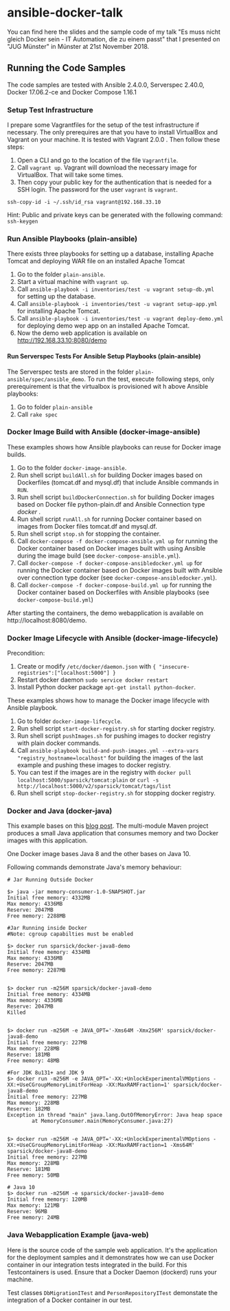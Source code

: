 # ansible-docker-talk
You can find here the slides and the sample code of my talk "Es muss nicht gleich Docker sein - IT Automation, die zu einem passt" that I presented on "JUG Münster" in Münster at 21st November 2018.


## Running the Code Samples
The code samples are tested with Ansible 2.4.0.0, Serverspec 2.40.0, Docker 17.06.2-ce and Docker Compose 1.16.1

### Setup Test Infrastructure
I prepare some Vagrantfiles for the setup of the test infrastructure if necessary. The only prerequires are that you have to install VirtualBox and Vagrant on your machine. It is tested with Vagrant 2.0.0 . Then follow these steps:

1. Open a CLI and go to the location of the file `Vagrantfile`.
2. Call `vagrant up`. Vagrant will download the necessary image for VirtualBox. That will take some times.
3. Then copy your public key for the authentication that is needed for a SSH login. The password for the user `vagrant` is `vagrant`.
```
ssh-copy-id -i ~/.ssh/id_rsa vagrant@192.168.33.10
```
Hint: Public and private keys can be generated with the following command: `ssh-keygen`

### Run Ansible Playbooks (plain-ansible)
There exists three playbooks for setting up a database, installing Apache Tomcat and deploying WAR file on an installed Apache Tomcat

1. Go to the folder `plain-ansible`.
2. Start a virtual machine with `vagrant up`.
2. Call `ansible-playbook -i inventories/test -u vagrant setup-db.yml` for setting up the database.
3. Call `ansible-playbook -i inventories/test -u vagrant setup-app.yml` for installing Apache Tomcat.
4. Call `ansible-playbook -i inventories/test -u vagrant deploy-demo.yml` for deploying demo wep app on an installed Apache Tomcat.
5. Now the demo web application is available on http://192.168.33.10:8080/demo


#### Run Serverspec Tests For Ansible Setup Playbooks (plain-ansible)
The Serverspec tests are stored in the folder `plain-ansible/spec/ansible_demo`. To run the test, execute following steps, only prerequirement is that the virtualbox is provisioned wit h above Ansible playbooks:

1. Go to folder `plain-ansible`
2. Call `rake spec`

### Docker Image Build with Ansible (docker-image-ansible)
These examples shows how Ansible playbooks can reuse for Docker image builds.

1. Go to the folder `docker-image-ansible`.
2. Run shell script `buildAll.sh` for building Docker images based on Dockerfiles (tomcat.df and mysql.df) that include Ansible commands in `RUN`.
3. Run shell script `buildDockerConnection.sh` for building Docker images based on Docker file python-plain.df and Ansible Connection type _docker_ .
3. Run shell script `runAll.sh` for running Docker container based on images from Docker files tomcat.df and mysql.df.
4. Run shell script `stop.sh` for stopping the container.
5. Call `docker-compose -f docker-compose-ansible.yml up` for running the Docker container based on Docker images built with using Ansible during the image build (see `docker-compose-ansible.yml`).
5. Call `docker-compose -f docker-compose-ansibledocker.yml up` for running the Docker container based on Docker images built with Ansible over connection type docker (see `docker-compose-ansibledocker.yml`).
6. Call `docker-compose -f docker-compose-build.yml up` for running the Docker container based on Dockerfiles with Ansible playbooks (see `docker-compose-build.yml`)

After starting the containers, the demo webapplication is available on http://localhost:8080/demo.

### Docker Image Lifecycle with Ansible (docker-image-lifecycle)
Precondition:
1. Create or modify `/etc/docker/daemon.json` with `{ "insecure-registries":["localhost:5000"] }`
2. Restart docker daemon `sudo service docker restart`
3. Install Python docker package `apt-get install python-docker`.

These examples shows how to manage the Docker image lifecycle with Ansible playbook.
1. Go to folder `docker-image-lifecycle`.
1. Run shell script `start-docker-registry.sh` for starting docker registry.
2. Run shell script `pushImages.sh` for pushing images to docker registry with plain docker commands.
3. Call `ansible-playbook build-and-push-images.yml --extra-vars "registry_hostname=localhost"` for building the images of the last example and pushing these images to docker registry.
4. You can test if the images are in the registry with `docker pull localhost:5000/sparsick/tomcat:plain` or `curl -s http://localhost:5000/v2/sparsick/tomcat/tags/list`
5. Run shell script `stop-docker-registry.sh` for stopping docker registry.

### Docker and Java (docker-java)
This example bases on this [blog post](https://banzaicloud.com/blog/java-resource-limits/).
The multi-module Maven project produces a small Java application that consumes memory and two Docker images with this application.

One Docker image bases Java 8 and the other bases on Java 10.

Following commands demonstrate Java's memory behaviour:

```shell
# Jar Running Outside Docker

$> java -jar memory-consumer-1.0-SNAPSHOT.jar
Initial free memory: 4332MB
Max memory: 4336MB
Reserve: 2047MB
Free memory: 2288MB

#Jar Running inside Docker
#Note: cgroup capabilties must be enabled

$> docker run sparsick/docker-java8-demo
Initial free memory: 4334MB
Max memory: 4336MB
Reserve: 2047MB
Free memory: 2287MB


$> docker run -m256M sparsick/docker-java8-demo
Initial free memory: 4334MB
Max memory: 4336MB
Reserve: 2047MB
Killed


$> docker run -m256M -e JAVA_OPT='-Xms64M -Xmx256M' sparsick/docker-java8-demo
Initial free memory: 227MB
Max memory: 228MB
Reserve: 181MB
Free memory: 48MB

#For JDK 8u131+ and JDK 9
$> docker run -m256M -e JAVA_OPT='-XX:+UnlockExperimentalVMOptions -XX:+UseCGroupMemoryLimitForHeap -XX:MaxRAMFraction=1' sparsick/docker-java8-demo
Initial free memory: 227MB
Max memory: 228MB
Reserve: 182MB
Exception in thread "main" java.lang.OutOfMemoryError: Java heap space
        at MemoryConsumer.main(MemoryConsumer.java:27)


$> docker run -m256M -e JAVA_OPT='-XX:+UnlockExperimentalVMOptions -XX:+UseCGroupMemoryLimitForHeap -XX:MaxRAMFraction=1 -Xms64M' sparsick/docker-java8-demo
Initial free memory: 227MB
Max memory: 228MB
Reserve: 181MB
Free memory: 50MB

# Java 10
$> docker run -m256M -e sparsick/docker-java10-demo
Initial free memory: 120MB
Max memory: 121MB
Reserve: 96MB
Free memory: 24MB

```

### Java Webapplication Example (java-web)
Here is the source code of the sample web application. It's the application for the deployment samples and it demonstrates how we can use Docker container in our integration tests integrated in the build. For this Testcontainers is used. Ensure that a Docker Daemon (dockerd) runs your machine.

Test classes `DbMigrationITest` and `PersonRepositoryITest` demonstate the integration of a Docker container in our test.
